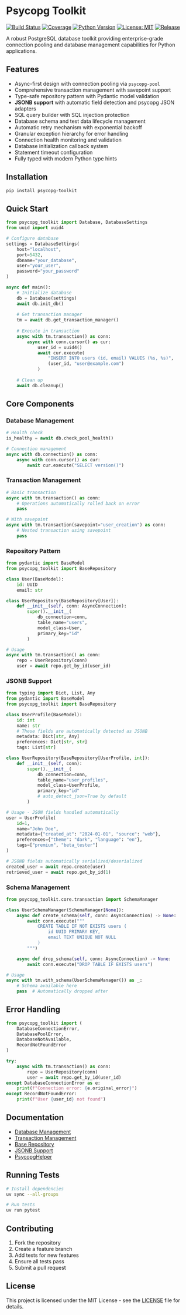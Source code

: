# Psycopg Toolkit

[![Build Status](https://github.com/descoped/psycopg-toolkit/actions/workflows/build-test.yml/badge.svg)](https://github.com/descoped/psycopg-toolkit/actions/workflows/build-test-native.yml)
[![Coverage](https://codecov.io/gh/descoped/psycopg-toolkit/branch/master/graph/badge.svg)](https://codecov.io/gh/descoped/psycopg-toolkit)
[![Python Version](https://img.shields.io/badge/python-3.11%2B-blue.svg)](https://www.python.org/downloads/)
[![License: MIT](https://img.shields.io/badge/License-MIT-yellow.svg)](https://opensource.org/licenses/MIT)
[![Release](https://img.shields.io/github/v/release/descoped/psycopg-toolkit)](https://github.com/descoped/psycopg-toolkit/releases)

A robust PostgreSQL database toolkit providing enterprise-grade connection pooling and database management capabilities for Python applications.

## Features

- Async-first design with connection pooling via `psycopg-pool`
- Comprehensive transaction management with savepoint support
- Type-safe repository pattern with Pydantic model validation
- **JSONB support** with automatic field detection and psycopg JSON adapters
- SQL query builder with SQL injection protection
- Database schema and test data lifecycle management
- Automatic retry mechanism with exponential backoff
- Granular exception hierarchy for error handling
- Connection health monitoring and validation
- Database initialization callback system
- Statement timeout configuration
- Fully typed with modern Python type hints

## Installation

```bash
pip install psycopg-toolkit
```

## Quick Start

```python
from psycopg_toolkit import Database, DatabaseSettings
from uuid import uuid4

# Configure database
settings = DatabaseSettings(
    host="localhost",
    port=5432,
    dbname="your_database",
    user="your_user",
    password="your_password"
)

async def main():
    # Initialize database
    db = Database(settings)
    await db.init_db()
    
    # Get transaction manager
    tm = await db.get_transaction_manager()
    
    # Execute in transaction
    async with tm.transaction() as conn:
        async with conn.cursor() as cur:
            user_id = uuid4()
            await cur.execute(
                "INSERT INTO users (id, email) VALUES (%s, %s)",
                (user_id, "user@example.com")
            )
    
    # Clean up
    await db.cleanup()
```

## Core Components

### Database Management

```python
# Health check
is_healthy = await db.check_pool_health()

# Connection management
async with db.connection() as conn:
    async with conn.cursor() as cur:
        await cur.execute("SELECT version()")
```

### Transaction Management

```python
# Basic transaction
async with tm.transaction() as conn:
    # Operations automatically rolled back on error
    pass

# With savepoint
async with tm.transaction(savepoint="user_creation") as conn:
    # Nested transaction using savepoint
    pass
```

### Repository Pattern

```python
from pydantic import BaseModel
from psycopg_toolkit import BaseRepository

class User(BaseModel):
    id: UUID
    email: str

class UserRepository(BaseRepository[User]):
    def __init__(self, conn: AsyncConnection):
        super().__init__(
            db_connection=conn,
            table_name="users",
            model_class=User,
            primary_key="id"
        )

# Usage
async with tm.transaction() as conn:
    repo = UserRepository(conn)
    user = await repo.get_by_id(user_id)
```

### JSONB Support

```python
from typing import Dict, List, Any
from pydantic import BaseModel
from psycopg_toolkit import BaseRepository

class UserProfile(BaseModel):
    id: int
    name: str
    # These fields are automatically detected as JSONB
    metadata: Dict[str, Any]
    preferences: Dict[str, str]
    tags: List[str]

class UserRepository(BaseRepository[UserProfile, int]):
    def __init__(self, conn):
        super().__init__(
            db_connection=conn,
            table_name="user_profiles",
            model_class=UserProfile,
            primary_key="id"
            # auto_detect_json=True by default
        )

# Usage - JSON fields handled automatically
user = UserProfile(
    id=1,
    name="John Doe",
    metadata={"created_at": "2024-01-01", "source": "web"},
    preferences={"theme": "dark", "language": "en"},
    tags=["premium", "beta_tester"]
)

# JSONB fields automatically serialized/deserialized
created_user = await repo.create(user)
retrieved_user = await repo.get_by_id(1)
```

### Schema Management

```python
from psycopg_toolkit.core.transaction import SchemaManager

class UserSchemaManager(SchemaManager[None]):
    async def create_schema(self, conn: AsyncConnection) -> None:
        await conn.execute("""
            CREATE TABLE IF NOT EXISTS users (
                id UUID PRIMARY KEY,
                email TEXT UNIQUE NOT NULL
            )
        """)

    async def drop_schema(self, conn: AsyncConnection) -> None:
        await conn.execute("DROP TABLE IF EXISTS users")

# Usage
async with tm.with_schema(UserSchemaManager()) as _:
    # Schema available here
    pass  # Automatically dropped after
```

## Error Handling

```python
from psycopg_toolkit import (
    DatabaseConnectionError,
    DatabasePoolError,
    DatabaseNotAvailable,
    RecordNotFoundError
)

try:
    async with tm.transaction() as conn:
        repo = UserRepository(conn)
        user = await repo.get_by_id(user_id)
except DatabaseConnectionError as e:
    print(f"Connection error: {e.original_error}")
except RecordNotFoundError:
    print(f"User {user_id} not found")
```

## Documentation

- [Database Management](docs/database.md)
- [Transaction Management](docs/transaction_manager.md)
- [Base Repository](docs/base_repository.md)
- [JSONB Support](docs/jsonb_support.md)
- [PsycopgHelper](docs/psycopg_helper.md)

## Running Tests

```bash
# Install dependencies
uv sync --all-groups

# Run tests
uv run pytest
```

## Contributing

1. Fork the repository
2. Create a feature branch
3. Add tests for new features
4. Ensure all tests pass
5. Submit a pull request

## License

This project is licensed under the MIT License - see the [LICENSE](LICENSE) file for details.
